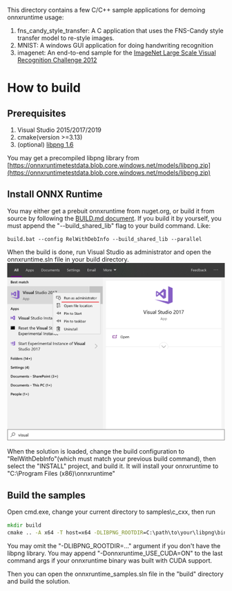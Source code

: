 This directory contains a few C/C++ sample applications for demoing onnxruntime usage:

1. fns_candy_style_transfer: A C application that uses the FNS-Candy style transfer model to re-style images. 
2. MNIST: A windows GUI application for doing handwriting recognition
3. imagenet: An end-to-end sample for the [ImageNet Large Scale Visual Recognition Challenge 2012](http://www.image-net.org/challenges/LSVRC/2012/)

# How to build

## Prerequisites
1. Visual Studio 2015/2017/2019
2. cmake(version >=3.13)
3. (optional) [libpng 1.6](http://www.libpng.org/pub/png/libpng.html)

You may get a precompiled libpng library from [https://onnxruntimetestdata.blob.core.windows.net/models/libpng.zip](https://onnxruntimetestdata.blob.core.windows.net/models/libpng.zip)

## Install ONNX Runtime
You may either get a prebuit onnxruntime from nuget.org, or build it from source by following the [BUILD.md document](../../../BUILD.md). 
If you build it by yourself, you must append the "--build_shared_lib" flag to your build command. Like:

```
build.bat --config RelWithDebInfo --build_shared_lib --parallel
```
When the build is done, run Visual Studio as administrator and open the onnxruntime.sln file in your build directory.
![vs.png](vs.png)

When the solution is loaded, change the build configuration to "RelWithDebInfo"(which must match your previous build command), then select the "INSTALL" project, and build it.  It will install your onnxruntime to  "C:\Program Files (x86)\onnxruntime"

## Build the samples
Open cmd.exe, change your current directory to samples\c_cxx, then run
```bat
mkdir build
cmake .. -A x64 -T host=x64 -DLIBPNG_ROOTDIR=C:\path\to\your\libpng\binary
```
You may omit the "-DLIBPNG_ROOTDIR=..." argument if you don't have the libpng library.
You may append "-Donnxruntime_USE_CUDA=ON" to the last command args if your onnxruntime binary was built with CUDA support.

Then you can open the onnxruntime_samples.sln file in the "build" directory and build the solution.


